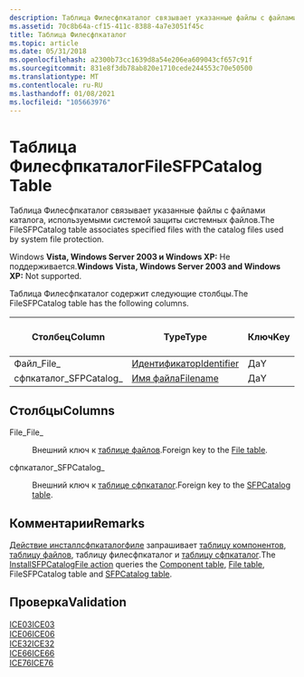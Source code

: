 ```yaml
---
description: Таблица Филесфпкаталог связывает указанные файлы с файлами каталога, используемыми системой защиты системных файлов.
ms.assetid: 70c8b64a-cf15-411c-8388-4a7e3051f45c
title: Таблица Филесфпкаталог
ms.topic: article
ms.date: 05/31/2018
ms.openlocfilehash: a2300b73cc1639d8a54e206ea609043cf657c91f
ms.sourcegitcommit: 831e8f3db78ab820e1710cede244553c70e50500
ms.translationtype: MT
ms.contentlocale: ru-RU
ms.lasthandoff: 01/08/2021
ms.locfileid: "105663976"
---
```

# <a name="filesfpcatalog-table"></a><span data-ttu-id="21122-103">Таблица Филесфпкаталог</span><span class="sxs-lookup"><span data-stu-id="21122-103">FileSFPCatalog Table</span></span>

<span data-ttu-id="21122-104">Таблица Филесфпкаталог связывает указанные файлы с файлами каталога, используемыми системой защиты системных файлов.</span><span class="sxs-lookup"><span data-stu-id="21122-104">The FileSFPCatalog table associates specified files with the catalog files used by system file protection.</span></span>

<span data-ttu-id="21122-105">Windows **Vista, Windows Server 2003 и Windows XP:** Не поддерживается.</span><span class="sxs-lookup"><span data-stu-id="21122-105">**Windows Vista, Windows Server 2003 and Windows XP:** Not supported.</span></span>

<span data-ttu-id="21122-106">Таблица Филесфпкаталог содержит следующие столбцы.</span><span class="sxs-lookup"><span data-stu-id="21122-106">The FileSFPCatalog table has the following columns.</span></span>



| <span data-ttu-id="21122-107">Столбец</span><span class="sxs-lookup"><span data-stu-id="21122-107">Column</span></span>       | <span data-ttu-id="21122-108">Type</span><span class="sxs-lookup"><span data-stu-id="21122-108">Type</span></span>                         | <span data-ttu-id="21122-109">Ключ</span><span class="sxs-lookup"><span data-stu-id="21122-109">Key</span></span> | <span data-ttu-id="21122-110">Допускает значения NULL</span><span class="sxs-lookup"><span data-stu-id="21122-110">Nullable</span></span> |
|--------------|------------------------------|-----|----------|
| <span data-ttu-id="21122-111">Файл\_</span><span class="sxs-lookup"><span data-stu-id="21122-111">File\_</span></span>       | [<span data-ttu-id="21122-112">Идентификатор</span><span class="sxs-lookup"><span data-stu-id="21122-112">Identifier</span></span>](identifier.md) | <span data-ttu-id="21122-113">Да</span><span class="sxs-lookup"><span data-stu-id="21122-113">Y</span></span>   | <span data-ttu-id="21122-114">Нет</span><span class="sxs-lookup"><span data-stu-id="21122-114">N</span></span>        |
| <span data-ttu-id="21122-115">сфпкаталог\_</span><span class="sxs-lookup"><span data-stu-id="21122-115">SFPCatalog\_</span></span> | [<span data-ttu-id="21122-116">Имя файла</span><span class="sxs-lookup"><span data-stu-id="21122-116">Filename</span></span>](filename.md)     | <span data-ttu-id="21122-117">Да</span><span class="sxs-lookup"><span data-stu-id="21122-117">Y</span></span>   | <span data-ttu-id="21122-118">Нет</span><span class="sxs-lookup"><span data-stu-id="21122-118">N</span></span>        |



 

## <a name="columns"></a><span data-ttu-id="21122-119">Столбцы</span><span class="sxs-lookup"><span data-stu-id="21122-119">Columns</span></span>

<dl> <dt>

<span data-ttu-id="21122-120"><span id="File_"></span><span id="file_"></span><span id="FILE_"></span>File\_</span><span class="sxs-lookup"><span data-stu-id="21122-120"><span id="File_"></span><span id="file_"></span><span id="FILE_"></span>File\_</span></span>
</dt> <dd>

<span data-ttu-id="21122-121">Внешний ключ к [таблице файлов](file-table.md).</span><span class="sxs-lookup"><span data-stu-id="21122-121">Foreign key to the [File table](file-table.md).</span></span>

</dd> <dt>

<span data-ttu-id="21122-122"><span id="SFPCatalog_"></span><span id="sfpcatalog_"></span><span id="SFPCATALOG_"></span>сфпкаталог\_</span><span class="sxs-lookup"><span data-stu-id="21122-122"><span id="SFPCatalog_"></span><span id="sfpcatalog_"></span><span id="SFPCATALOG_"></span>SFPCatalog\_</span></span>
</dt> <dd>

<span data-ttu-id="21122-123">Внешний ключ к [таблице сфпкаталог](sfpcatalog-table.md).</span><span class="sxs-lookup"><span data-stu-id="21122-123">Foreign key to the [SFPCatalog table](sfpcatalog-table.md).</span></span>

</dd> </dl>

## <a name="remarks"></a><span data-ttu-id="21122-124">Комментарии</span><span class="sxs-lookup"><span data-stu-id="21122-124">Remarks</span></span>

<span data-ttu-id="21122-125">[Действие инсталлсфпкаталогфиле](installsfpcatalogfile-action.md) запрашивает [таблицу компонентов](component-table.md), [таблицу файлов](file-table.md), таблицу филесфпкаталог и [таблицу сфпкаталог](sfpcatalog-table.md).</span><span class="sxs-lookup"><span data-stu-id="21122-125">The [InstallSFPCatalogFile action](installsfpcatalogfile-action.md) queries the [Component table](component-table.md), [File table](file-table.md), FileSFPCatalog table and [SFPCatalog table](sfpcatalog-table.md).</span></span>

## <a name="validation"></a><span data-ttu-id="21122-126">Проверка</span><span class="sxs-lookup"><span data-stu-id="21122-126">Validation</span></span>

<dl>

[<span data-ttu-id="21122-127">ICE03</span><span class="sxs-lookup"><span data-stu-id="21122-127">ICE03</span></span>](ice03.md)  
[<span data-ttu-id="21122-128">ICE06</span><span class="sxs-lookup"><span data-stu-id="21122-128">ICE06</span></span>](ice06.md)  
[<span data-ttu-id="21122-129">ICE32</span><span class="sxs-lookup"><span data-stu-id="21122-129">ICE32</span></span>](ice32.md)  
[<span data-ttu-id="21122-130">ICE66</span><span class="sxs-lookup"><span data-stu-id="21122-130">ICE66</span></span>](ice66.md)  
[<span data-ttu-id="21122-131">ICE76</span><span class="sxs-lookup"><span data-stu-id="21122-131">ICE76</span></span>](ice76.md)  
</dl>

 

 



